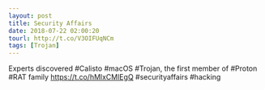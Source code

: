 ```yaml
---
layout: post
title: Security Affairs
date: 2018-07-22 02:00:20
tourl: http://t.co/V3OIFUqNCm
tags: [Trojan]
---
```

Experts discovered #Calisto #macOS #Trojan, the first member of #Proton #RAT family
https://t.co/hMlxCMlEgQ
#securityaffairs #hacking